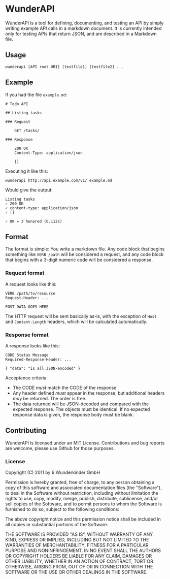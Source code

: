 # WunderAPI

WunderAPI is a tool for defining, documenting, and testing an API by simply writing example API calls in a markdown document. It is currently intended only for testing APIs that return JSON, and are described in a Markdown file.

## Usage

    wunderapi [API root URI] [testfile1] [testfile2] ...

## Example

If you had the file `example.md`:

    # Todo API

    ## Listing tasks

    ### Request

        GET /tasks/

    ### Response

        200 OK
        Content-Type: application/json

        []

Executing it like this:

    wunderapi http://api.example.com/v1/ example.md

Would give the output:

    Listing tasks
    ✓ 200 OK
    ✓ content-type: application/json
    ✓ []
    
    ✓ OK » 3 honored (0.112s)

## Format

The format is simple: You write a markdown file. Any code block that begins something like `VERB /path` will be considered a request, and any code block that begins with a 3-digit numeric code will be considered a response.

### Request format

A request looks like this:

    VERB /path/to/resource
    Request-Header: ...

    POST DATA GOES HERE

The HTTP request will be sent basically as-is, with the exception of `Host` and `Content-Length` headers, which will be calculated automatically.

### Response format

A response looks like this:

    CODE Status Message
    Required-Response-Header: ...

    { "data": "is all JSON-encoded" }

Acceptance criteria:

  * The CODE *must* match the CODE of the response
  * Any header defined *must* appear in the response, but additional headers *may* be returned. The order is free.
  * The data returned will be JSON-decoded and compared with the expected response. The objects must be identical. If no expected response data is given, the response body must be blank.

## Contributing

WunderAPI is licensed under an MIT License. Contributions and bug reports are welcome, please use Github for those purposes.

### License

Copyright (C) 2011 by 6 Wunderkinder GmbH

Permission is hereby granted, free of charge, to any person obtaining a copy
of this software and associated documentation files (the "Software"), to deal
in the Software without restriction, including without limitation the rights
to use, copy, modify, merge, publish, distribute, sublicense, and/or sell
copies of the Software, and to permit persons to whom the Software is
furnished to do so, subject to the following conditions:

The above copyright notice and this permission notice shall be included in
all copies or substantial portions of the Software.

THE SOFTWARE IS PROVIDED "AS IS", WITHOUT WARRANTY OF ANY KIND, EXPRESS OR
IMPLIED, INCLUDING BUT NOT LIMITED TO THE WARRANTIES OF MERCHANTABILITY,
FITNESS FOR A PARTICULAR PURPOSE AND NONINFRINGEMENT. IN NO EVENT SHALL THE
AUTHORS OR COPYRIGHT HOLDERS BE LIABLE FOR ANY CLAIM, DAMAGES OR OTHER
LIABILITY, WHETHER IN AN ACTION OF CONTRACT, TORT OR OTHERWISE, ARISING FROM,
OUT OF OR IN CONNECTION WITH THE SOFTWARE OR THE USE OR OTHER DEALINGS IN
THE SOFTWARE.

